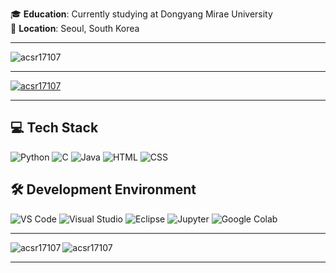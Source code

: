 🎓 **Education**: Currently studying at Dongyang Mirae University  
📍 **Location**: Seoul, South Korea

---

<p align="left"> <img src="https://komarev.com/ghpvc/?username=acsr17107&label=Profile%20views&color=0e75b6&style=flat" alt="acsr17107" /> </p>

---

<p align="left"> <a href="https://github.com/ryo-ma/github-profile-trophy"><img src="https://github-profile-trophy.vercel.app/?username=acsr17107&column=4&margin-w=15&margin-h=15" alt="acsr17107" /></a> </p>

---

## 💻 Tech Stack

![Python](https://img.shields.io/badge/Python-3776AB?style=for-the-badge&logo=python&logoColor=white&color=ffb86c&labelColor=282a36&border-radius=20) 
![C](https://img.shields.io/badge/C-A8B400?style=for-the-badge&logo=c&logoColor=white&color=ffb86c&labelColor=282a36&border-radius=20) 
![Java](https://img.shields.io/badge/Java-007396?style=for-the-badge&logo=java&logoColor=white&color=ffb86c&labelColor=282a36&border-radius=20) 
![HTML](https://img.shields.io/badge/HTML-E34F26?style=for-the-badge&logo=html5&logoColor=white&color=ffb86c&labelColor=282a36&border-radius=20) 
![CSS](https://img.shields.io/badge/CSS-1572B6?style=for-the-badge&logo=css3&logoColor=white&color=ffb86c&labelColor=282a36&border-radius=20)


## 🛠️ Development Environment

![VS Code](https://img.shields.io/badge/VS%20Code-007ACC?style=for-the-badge&logo=visual-studio-code&logoColor=white&color=ffb86c&labelColor=282a36&border-radius=20) 
![Visual Studio](https://img.shields.io/badge/Visual%20Studio-5C2D91?style=for-the-badge&logo=visual-studio&logoColor=white&color=ffb86c&labelColor=282a36&border-radius=20) 
![Eclipse](https://img.shields.io/badge/Eclipse-2C2255?style=for-the-badge&logo=eclipse&logoColor=white&color=ffb86c&labelColor=282a36&border-radius=20) 
![Jupyter](https://img.shields.io/badge/Jupyter-F37626?style=for-the-badge&logo=jupyter&logoColor=white&color=ffb86c&labelColor=282a36&border-radius=20) 
![Google Colab](https://img.shields.io/badge/Google%20Colab-F9AB00?style=for-the-badge&logo=googlecolab&logoColor=white&color=ffb86c&labelColor=282a36&border-radius=20)


---

<p><img align="left" src="https://github-readme-stats.vercel.app/api/top-langs?username=acsr17107&show_icons=true&locale=en&layout=compact" alt="acsr17107" /></p>

<p><img align="center" src="https://github-readme-streak-stats.herokuapp.com/?user=acsr17107&" alt="acsr17107" /></p>

---
